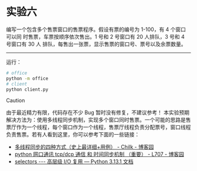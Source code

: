 # 实验六

编写一个包含多个售票窗口的售票程序。假设有票的编号为 1-100，有 4 个窗口可以同 时售票，车票按顺序依次售出。1 号和 2 号窗口有 20 人排队，3 号和 4 号窗口有 30 人 排队，每售出一张票，显示售票的窗口号、票号以及余票数量。

---

运行：

```bash
# office
python -m office
# client
python client.py
```

> [!CAUTION]
> 由于最近精力有限，代码存在不少 Bug 暂时没有修复，不建议参考！
> 本实验预期解决方法为：使用多线程同步机制，实现多个窗口同时售票。一个可能的思路是售票厅作为一个线程，每个窗口作为一个线程，售票厅线程负责分配票号，窗口线程负责售票。若有人看到这里，你可以参考下面的一些链接：
>
> - [多线程同步的四种方式（史上最详细+用例） - Chilk - 博客园](https://www.cnblogs.com/Chlik/p/13556720.html)
> - [python 网口通讯 tcp/dcp 通信 和 时间同步机制 （重要） - L707 - 博客园](https://www.cnblogs.com/L707/p/16367160.html)
> - [selectors --- 高层级 I/O 复用 &#8212; Python 3.13.1 文档](https://docs.python.org/zh-cn/3/library/selectors.html)
